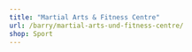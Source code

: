 ```yaml
---
title: "Martial Arts & Fitness Centre"
url: /barry/martial-arts-und-fitness-centre/
shop: Sport
---
```

